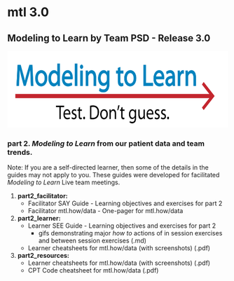 # mtl 3.0

## Modeling to Learn by Team PSD - Release 3.0

<img src = "https://github.com/lzim/teampsd/blob/master/resources/logos/mtl_testdontguess_sm.png"
     height = "175" width = "650">

### part 2. *Modeling to Learn* from our **patient data** and **team trends.**

Note: If you are a self-directed learner, then some of the details in the guides may not apply to you. These guides were developed for facilitated *Modeling to Learn* Live team meetings.

1. **part2_facilitator:**
    - Facilitator SAY Guide - Learning objectives and exercises for part 2
    - Facilitator mtl.how/data - One-pager for mtl.how/data
2. **part2_learner:**
    - Learner SEE Guide - Learning objectives and exercises for part 2
      - gifs demonstrating major *how to* actions of in session exercises and between session exercises (.md)
    - Learner cheatsheets for mtl.how/data (with screenshots) (.pdf)
3.  **part2_resources:**
    - Learner cheatsheets for mtl.how/data (with screenshots) (.pdf)
    - CPT Code cheatsheet for mtl.how/data (.pdf)
